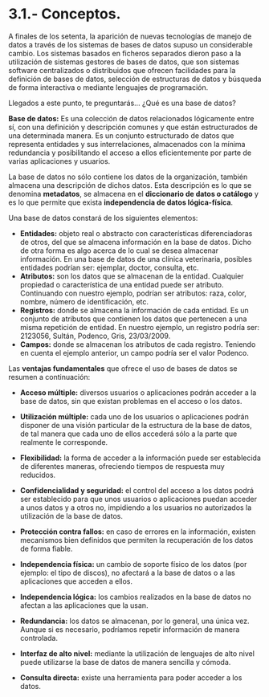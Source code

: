 
# 3.1.- Conceptos.

A finales de los setenta, la aparición de nuevas tecnologías de manejo de datos a través de los sistemas de bases de datos supuso un considerable cambio. Los sistemas basados en ficheros separados dieron paso a la utilización de sistemas gestores de bases de datos, que son sistemas software centralizados o distribuidos que ofrecen facilidades para la definición de bases de datos, selección de estructuras de datos y búsqueda de forma interactiva o mediante lenguajes de programación.

Llegados a este punto, te preguntarás... ¿Qué es una base de datos?

**Base de datos:** Es una colección de datos relacionados lógicamente entre sí, con una definición y descripción comunes y que están estructurados de una determinada manera. Es un conjunto estructurado de datos que representa entidades y sus interrelaciones, almacenados con la mínima redundancia y posibilitando el acceso a ellos eficientemente por parte de varias aplicaciones y usuarios.

La base de datos no sólo contiene los datos de la organización, también almacena una descripción de dichos datos. Esta descripción es lo que se denomina **metadatos**, se almacena en el **diccionario de datos o catálogo** y es lo que permite que exista **independencia de datos lógica-física**.

Una base de datos constará de los siguientes elementos:

- **Entidades:** objeto real o abstracto con características diferenciadoras de otros, del que se almacena información en la base de datos. Dicho de otra forma es algo acerca de lo cual se desea almacenar información. En una base de datos de una clínica veterinaria, posibles entidades podrían ser: ejemplar, doctor, consulta, etc.
- **Atributos:** son los datos que se almacenan de la entidad. Cualquier propiedad o característica de una entidad puede ser atributo. Continuando con nuestro ejemplo, podrían ser atributos: raza, color, nombre, número de identificación, etc.
- **Registros:** donde se almacena la información de cada entidad. Es un conjunto de atributos que contienen los datos que pertenecen a una misma repetición de entidad. En nuestro ejemplo, un registro podría ser: 2123056, Sultán, Podenco, Gris, 23/03/2009.
- **Campos:** donde se almacenan los atributos de cada registro. Teniendo en cuenta el ejemplo anterior, un campo podría ser el valor Podenco.

Las **ventajas fundamentales** que ofrece el uso de bases de datos se resumen a continuación:

- **Acceso múltiple:** diversos usuarios o aplicaciones podrán acceder a la base de datos, sin que existan problemas en el acceso o los datos.
- **Utilización múltiple:** cada uno de los usuarios o aplicaciones podrán disponer de una visión particular de la estructura de la base de datos, de tal manera que cada uno de ellos accederá sólo a la parte que realmente le corresponde.
- **Flexibilidad:** la forma de acceder a la información puede ser establecida de diferentes maneras, ofreciendo tiempos de respuesta muy reducidos.
- **Confidencialidad y seguridad:** el control del acceso a los datos podrá ser establecido para que unos usuarios o aplicaciones puedan acceder a unos datos y a otros no, impidiendo a los usuarios no autorizados la utilización de la base de datos.
- **Protección contra fallos:** en caso de errores en la información, existen mecanismos bien definidos que permiten la recuperación de los datos de forma fiable.
- **Independencia física:** un cambio de soporte físico de los datos (por ejemplo: el tipo de discos), no afectará a la base de datos o a las aplicaciones que acceden a ellos.
- **Independencia lógica:** los cambios realizados en la base de datos no afectan a las aplicaciones que la usan.
- **Redundancia:** los datos se almacenan, por lo general, una única vez. Aunque si es necesario, podríamos repetir información de manera controlada.

- **Interfaz de alto nivel:** mediante la utilización de lenguajes de alto nivel puede utilizarse la base de datos de manera sencilla y cómoda.
- **Consulta directa:** existe una herramienta para poder acceder a los datos.
